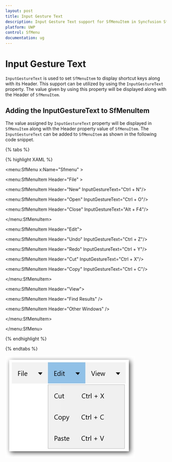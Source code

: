 ```yaml
---
layout: post
title: Input Gesture Text
description: Input Gesture Text support for SfMenuItem in Syncfusion SfMenu control for UWP
platform: UWP
control: SfMenu
documentation: ug
--- 
```



# Input Gesture Text

`InputGestureText` is used to set `SfMenuItem` to display shortcut keys along with its Header. This support can be utilized by using the `InputGestureText` property. The value given by using this property will be displayed along with the Header of `SfMenuItem`.

## Adding the InputGestureText to SfMenuItem

The value assigned by `InputGestureText` property will be displayed in `SfMenuItem` along with the Header property value of `SfMenuItem`. The `InputGestureText` can be added to `SfMenuItem` as shown in the following code snippet.

{% tabs %}

{% highlight XAML %}

<menu:SfMenu  x:Name="Sfmenu"  >

<menu:SfMenuItem Header="File"   >

<menu:SfMenuItem  Header="New"  InputGestureText="Ctrl + N"/>

<menu:SfMenuItem  Header="Open" InputGestureText="Ctrl + O"/>

<menu:SfMenuItem Header="Close"   InputGestureText="Alt + F4"/>

</menu:SfMenuItem>

<menu:SfMenuItem Header="Edit">

<menu:SfMenuItem Header="Undo" InputGestureText="Ctrl + Z"/>

<menu:SfMenuItem Header="Redo" InputGestureText="Ctrl + Y"/>

<menu:SfMenuItem Header="Cut" InputGestureText="Ctrl + X"/>

<menu:SfMenuItem Header="Copy" InputGestureText="Ctrl + C"/>

</menu:SfMenuItem>

<menu:SfMenuItem Header="View">

<menu:SfMenuItem Header="Find Results" />

<menu:SfMenuItem Header="Other Windows" />

</menu:SfMenuItem>

</menu:SfMenu>


{% endhighlight %}

{% endtabs %}

![](Input-Gesture-Text-images/Input-Gesture-Text-img1.jpg)

